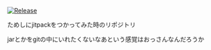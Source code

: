 [![Release](https://jitpack.io/v/tomlla/toprockgeneral.svg)](https://jitpack.io/tomlla/toprockgeneral)

ためしにjitpackをつかってみた時のリポジトリ

jarとかをgitの中にいれたくないなあという感覚はおっさんなんだろうか
